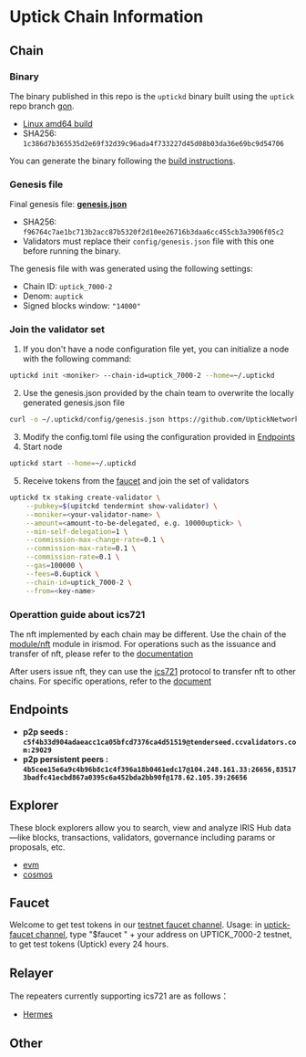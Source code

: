 # Uptick Chain Information

## Chain

### Binary

The binary published in this repo is the `uptickd` binary built using the `uptick` repo branch [gon](https://github.com/UptickNetwork/uptick/tree/gon).

- [Linux amd64 build](uptickd)
- SHA256: `1c386d7b365535d2e69f32d39c96ada4f733227d45d08b03da36e69bc9d54706`

You can generate the binary following the [build instructions](install.md).

### Genesis file

Final genesis file: **[genesis.json](genesis.json)**

- SHA256: `f96764c7ae1bc713b2acc87b5320f2d10ee26716b3daa6cc455cb3a3906f05c2`
- Validators must replace their `config/genesis.json` file with this one before running the binary.

The genesis file with was generated using the following settings:

- Chain ID: `uptick_7000-2`
- Denom: `auptick`
- Signed blocks window: `"14000"`

### Join the validator set

1. If you don't have a node configuration file yet, you can initialize a node with the following command:

```bash
uptickd init <moniker> --chain-id=uptick_7000-2 --home=~/.uptickd
```

2. Use the genesis.json provided by the chain team to overwrite the locally generated genesis.json file

```bash
curl -o ~/.uptickd/config/genesis.json https://github.com/UptickNetwork/uptick-testnet/blob/main/uptick_7000-2/genesis.json
```

3. Modify the config.toml file using the configuration provided in [Endpoints](#endpoints)
4. Start node

```bash
uptickd start --home=~/.uptickd
```

5. Receive tokens from the [faucet](#faucet) and join the set of validators

```bash
uptickd tx staking create-validator \
    --pubkey=$(upitckd tendermint show-validator) \
    --moniker=<your-validator-name> \
    --amount=<amount-to-be-delegated, e.g. 10000uptick> \
    --min-self-delegation=1 \
    --commission-max-change-rate=0.1 \
    --commission-max-rate=0.1 \
    --commission-rate=0.1 \
    --gas=100000 \
    --fees=0.6uptick \
    --chain-id=uptick_7000-2 \
    --from=<key-name>
```

### Operattion guide about ics721

The nft implemented by each chain may be different. Use the chain of the [module/nft](https://github.com/irisnet/irismod/tree/main/modules/nft) module in irismod. For operations such as the issuance and transfer of nft, please refer to the [documentation](https://www.irisnet.org/docs/cli-client/nft.html#iris-tx-nft-edit)

After users issue nft, they can use the [ics721](https://github.com/cosmos/ibc/blob/main/spec/app/ics-721-nft-transfer/README.md) protocol to transfer nft to other chains. For specific operations, refer to the [document](ics721-cmd.md)

## Endpoints

- **p2p seeds : `c5f4b33d904adaeacc1ca05bfcd7376ca4d51519@tenderseed.ccvalidators.com:29029`**
- **p2p persistent peers : `4b5cee15e6a9c4b96b8c1c4f396a18b0461edc17@104.248.161.33:26656,835173badfc41ecbd867a0395c6a452bda2bb90f@178.62.105.39:26656`**

## Explorer

These block explorers allow you to search, view and analyze IRIS Hub data—like blocks, transactions, validators, governance including params or proposals, etc.

- [evm](https://evm-explorer.testnet.uptick.network/)
- [cosmos](https://explorer.testnet.uptick.network/uptick-network-testnet/)

## Faucet

Welcome to get test tokens in our [testnet faucet channel](https://discord.com/channels/781005936260939818/953652276508119060).
Usage: in [uptick-faucet channel](https://discord.com/channels/781005936260939818/953652276508119060), type "$faucet " + your address on 
UPTICK_7000-2 testnet, to get test tokens (Uptick) every 24 hours.

## Relayer

The repeaters currently supporting ics721 are as follows：

- [Hermes](https://github.com/informalsystems/hermes/tree/v1.1.0)

## Other
